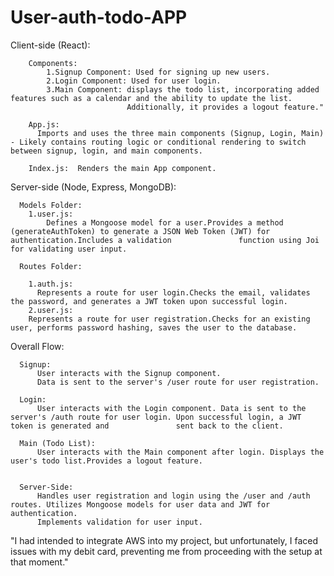 # User-auth-todo-APP
 Client-side (React):
        
        Components:
            1.Signup Component: Used for signing up new users.
            2.Login Component: Used for user login.
            3.Main Component: displays the todo list, incorporating added features such as a calendar and the ability to update the list.          
                              Additionally, it provides a logout feature."
        
        App.js:
          Imports and uses the three main components (Signup, Login, Main) - Likely contains routing logic or conditional rendering to switch between signup, login, and main components.
        
        Index.js:  Renders the main App component.
Server-side (Node, Express, MongoDB):

      Models Folder:
        1.user.js:
            Defines a Mongoose model for a user.Provides a method (generateAuthToken) to generate a JSON Web Token (JWT) for authentication.Includes a validation               function using Joi for validating user input.
      
      Routes Folder:
      
        1.auth.js:
          Represents a route for user login.Checks the email, validates the password, and generates a JWT token upon successful login.
        2.user.js:
        Represents a route for user registration.Checks for an existing user, performs password hashing, saves the user to the database.
      

Overall Flow:
      
      Signup:
          User interacts with the Signup component.
          Data is sent to the server's /user route for user registration.
      
      Login:
          User interacts with the Login component. Data is sent to the server's /auth route for user login. Upon successful login, a JWT token is generated and               sent back to the client.
          
      Main (Todo List):
          User interacts with the Main component after login. Displays the user's todo list.Provides a logout feature.
     
      
      Server-Side:
          Handles user registration and login using the /user and /auth routes. Utilizes Mongoose models for user data and JWT for authentication.
          Implements validation for user input.


"I had intended to integrate AWS into my project, but unfortunately, I faced issues with my debit card, preventing me from proceeding with the setup at that moment." 
